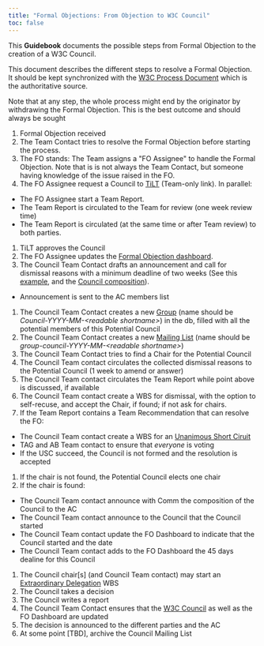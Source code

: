 ```yaml
---
title: "Formal Objections: From Objection to W3C Council"
toc: false
---
```


This **Guidebook** documents the possible steps from Formal Objection to the creation of a W3C Council.

This document describes the different steps to resolve a Formal Objection. It should be kept synchronized with the [W3C Process Document](https://www.w3.org/policies/process/) which is the authoritative source.

Note that at any step, the whole process might end by the originator by withdrawing the Formal Objection. This is the best outcome and should always be sought

1.  Formal Objection received
1.  The Team Contact tries to resolve the Formal Objection before starting the process.
1.  The FO stands: The Team assigns a "FO Assignee" to handle the Formal Objection. Note that is is not always the Team Contact, but someone having knowledge of the issue raised in the FO.
1.  The FO Assignee request a Council to [TiLT](https://github.com/w3c/tilt-private/issues) (Team-only link). In parallel:
  *   The FO Assignee start a Team Report.
  *   The Team Report is circulated to the Team for review (one week review time)
  *   The Team Report is circulated (at the same time or after Team review) to both parties.
1.  TiLT approves the Council
1.  The FO Assignee updates the [Formal Objection dashboard](https://www.w3.org/Member/wiki/DirectorFOdashboard).
1.  The Council Team Contact drafts an announcement and call for dismissal reasons with a minimum deadline of two weeks (See this [example](https://lists.w3.org/Archives/Member/w3c-ac-members/2024JanMar/0021.html), and the [Council composition](https://www.w3.org/policies/process/#council-composition)).
  *   Announcement is sent to the AC members list
1.  The Council Team Contact creates a new [Group](https://www.w3.org/admin/othergroups/list) (name should be _Council-YYYY-MM-\<readable shortname>_) in the db, filled with all the potential members of this Potential Council
1.  The Council Team Contact creates a new [Mailing List](https://www.w3.org/Systems/Mail/Request/) (name should be _group-council-YYYY-MM-\<readable shortname>_)
1.  The Council Team Contact tries to find a Chair for the Potential Council
1.  The Council Team contact circulates the collected dismissal reasons to the Potential Council (1 week to amend or answer)
1.  The Council Team contact circulates the Team Report while point above is discussed, if available
1.  The Council Team contact create a WBS for dismissal, with the option to self-recuse, and accept the Chair, if found; if not ask for chairs.
1.  If the Team Report contains a Team Recommendation that can resolve the FO:
  *   The Council Team contact create a WBS for an [Unanimous Short Ciruit](https://www.w3.org/policies/process/#council-short-circuit)
  *   TAG and AB Team contact to ensure that _everyone_ is voting
  *   If the USC succeed, the Council is not formed and the resolution is accepted
1.  If the chair is not found, the Potential Council elects one chair
1.  If the chair is found:
  *   The Council Team contact announce with Comm the composition of the Council to the AC
  *   The Council Team contact announce to the Council that the Council started
  *   The Council Team contact update the FO Dashboard to indicate that the Council started and the date
  *   The Council Team contact adds to the FO Dashboard the 45 days dealine for this Council
1.  The Council chair\[s\] (and Council Team contact) may start an [Extraordinary Delegation](https://www.w3.org/policies/process/#council-delegation) WBS
1.  The Council takes a decision
1.  The Council writes a report
1.  The Council Team Contact ensures that the [W3C Council](https://www.w3.org/about/council/) as well as the FO Dashboard are updated
1.  The decision is announced to the different parties and the AC
1.  At some point [TBD], archive the Council Mailing List

